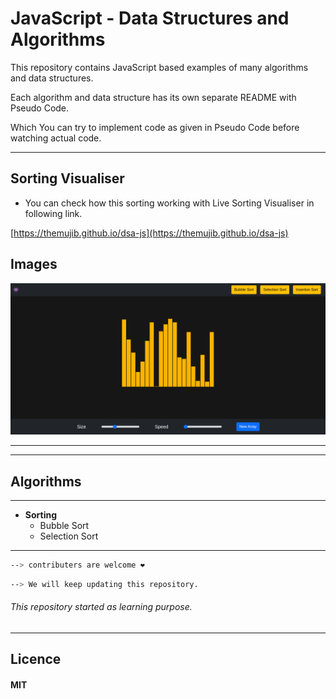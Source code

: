 # JavaScript - Data Structures and Algorithms

This repository contains JavaScript based examples of many algorithms and data structures.

Each algorithm and data structure has its own separate README with Pseudo Code.

Which You can try to implement code as given in Pseudo Code before watching actual code.

---

## Sorting Visualiser

- You can check how this sorting working with Live Sorting Visualiser in following link.

[https://themujib.github.io/dsa-js](https://themujib.github.io/dsa-js)

## Images

![](https://raw.githubusercontent.com/TheMujib/dsa-js/main/images/sorting.png)

---

---

## Algorithms

---

- **Sorting**
  - Bubble Sort
  - Selection Sort

---

```sh
--> contributers are welcome ❤️
```

```sh
--> We will keep updating this repository.
```

###### _This repository started as learning purpose._

---

## Licence

#### MIT
